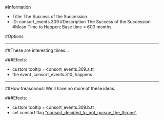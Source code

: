 #Information
 - Title: The Success of the Succession
 - ID: consort_events.309
#Description
The Success of the Succession
#Mean Time to Happen:
Base time = 600 months

#Options

___
##These are interesting times...

###Efects:<ul><li>custom tooltip = consort_events.309.a.tt</li><li>the event ˻consort_events.310˼ happens</li></ul>

___
##How treasonous! We'll have no more of these ideas.

###Efects:<ul><li>custom tooltip = consort_events.309.b.tt</li><li>set consort flag ["consort_decided_to_not_pursue_the_throne"](../flags/consort_decided_to_not_pursue_the_throne.md)</li></ul>
